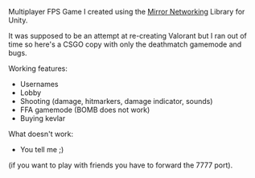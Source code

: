 Multiplayer FPS Game I created using the [Mirror Networking](https://github.com/vis2k/Mirror/) Library for Unity.

It was supposed to be an attempt at re-creating Valorant but I ran out of time so here's a CSGO copy with only the deathmatch gamemode and bugs.

Working features:
- Usernames
- Lobby
- Shooting (damage, hitmarkers, damage indicator, sounds)
- FFA gamemode (BOMB does not work)
- Buying kevlar

What doesn't work:
- You tell me ;)

(if you want to play with friends you have to forward the 7777 port).
